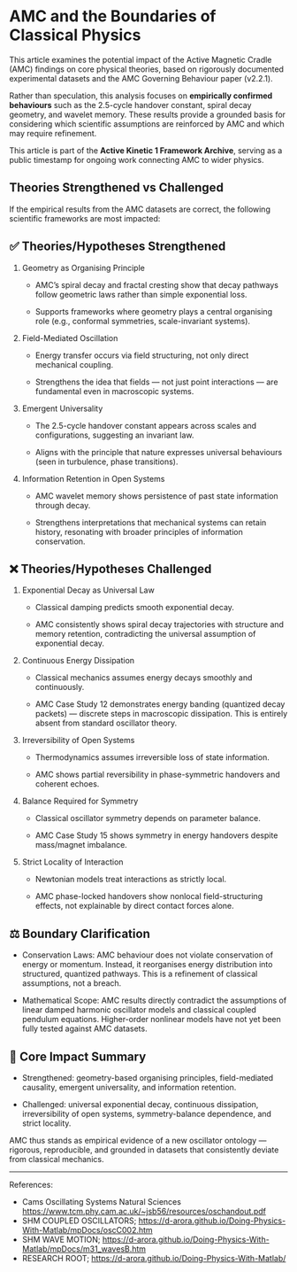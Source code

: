 # AMC and the Boundaries of Classical Physics

This article examines the potential impact of the Active Magnetic Cradle (AMC) findings on core physical theories, based on rigorously documented experimental datasets and the AMC Governing Behaviour paper (v2.2.1).  

Rather than speculation, this analysis focuses on **empirically confirmed behaviours** such as the 2.5-cycle handover constant, spiral decay geometry, and wavelet memory. These results provide a grounded basis for considering which scientific assumptions are reinforced by AMC and which may require refinement.  

This article is part of the **Active Kinetic 1 Framework Archive**, serving as a public timestamp for ongoing work connecting AMC to wider physics.

## Theories Strengthened vs Challenged

If the empirical results from the AMC datasets are correct, the following scientific frameworks are most impacted:

## ✅ Theories/Hypotheses Strengthened

1. Geometry as Organising Principle

   - AMC’s spiral decay and fractal cresting show that decay pathways follow geometric laws rather than simple exponential loss.

   - Supports frameworks where geometry plays a central organising role (e.g., conformal symmetries, scale-invariant systems).

2. Field-Mediated Oscillation

   - Energy transfer occurs via field structuring, not only direct mechanical coupling.

   - Strengthens the idea that fields — not just point interactions — are fundamental even in macroscopic systems.

3. Emergent Universality

   - The 2.5-cycle handover constant appears across scales and configurations, suggesting an invariant law.

   - Aligns with the principle that nature expresses universal behaviours (seen in turbulence, phase transitions).

4. Information Retention in Open Systems

   - AMC wavelet memory shows persistence of past state information through decay.

   - Strengthens interpretations that mechanical systems can retain history, resonating with broader principles of information conservation.

## ❌ Theories/Hypotheses Challenged

1. Exponential Decay as Universal Law

   - Classical damping predicts smooth exponential decay.

   - AMC consistently shows spiral decay trajectories with structure and memory retention, contradicting the universal assumption of exponential decay.

2. Continuous Energy Dissipation

   - Classical mechanics assumes energy decays smoothly and continuously.

   - AMC Case Study 12 demonstrates energy banding (quantized decay packets) — discrete steps in macroscopic dissipation. This is entirely absent from standard oscillator theory.

3. Irreversibility of Open Systems

   - Thermodynamics assumes irreversible loss of state information.

   - AMC shows partial reversibility in phase-symmetric handovers and coherent echoes.

4. Balance Required for Symmetry

   - Classical oscillator symmetry depends on parameter balance.

   - AMC Case Study 15 shows symmetry in energy handovers despite mass/magnet imbalance.

5. Strict Locality of Interaction

   - Newtonian models treat interactions as strictly local.

   - AMC phase-locked handovers show nonlocal field-structuring effects, not explainable by direct contact forces alone.

## ⚖️ Boundary Clarification

   - Conservation Laws: AMC behaviour does not violate conservation of energy or momentum. Instead, it reorganises energy distribution into structured, quantized pathways. This is a refinement of classical assumptions, not a breach.

   - Mathematical Scope: AMC results directly contradict the assumptions of linear damped harmonic oscillator models and classical coupled pendulum equations. Higher-order nonlinear models have not yet been fully tested against AMC datasets.

## 🔑 Core Impact Summary

   - Strengthened: geometry-based organising principles, field-mediated causality, emergent universality, and information retention.

   - Challenged: universal exponential decay, continuous dissipation, irreversibility of open systems, symmetry-balance dependence, and strict locality.

AMC thus stands as empirical evidence of a new oscillator ontology — rigorous, reproducible, and grounded in datasets that consistently deviate from classical mechanics.

---

References:

- Cams Oscillating Systems Natural Sciences https://www.tcm.phy.cam.ac.uk/~jsb56/resources/oschandout.pdf
- SHM COUPLED OSCILLATORS; https://d-arora.github.io/Doing-Physics-With-Matlab/mpDocs/oscC002.htm
- SHM WAVE MOTION; https://d-arora.github.io/Doing-Physics-With-Matlab/mpDocs/m31_wavesB.htm
- RESEARCH ROOT; https://d-arora.github.io/Doing-Physics-With-Matlab/
